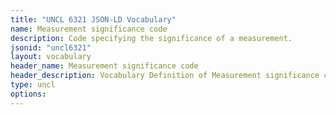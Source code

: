 ```yaml
---
title: "UNCL 6321 JSON-LD Vocabulary"
name: Measurement significance code
description: Code specifying the significance of a measurement.
jsonid: "uncl6321"
layout: vocabulary
header_name: Measurement significance code
header_description: Vocabulary Definition of Measurement significance code semantics in HTML format. JSON-LD format is available at [uncl6321.jsonld](/vocabulary/uncl6321.jsonld)
type: uncl
options:
---
```

